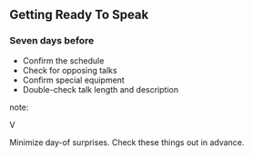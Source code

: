 ## Getting Ready To Speak

### Seven days before

* Confirm the schedule
* Check for opposing talks
* Confirm special equipment
* Double-check talk length and description

note:

V

Minimize day-of surprises. Check these things out in advance.
